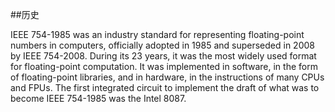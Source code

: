 

##历史

IEEE 754-1985 was an industry standard for representing floating-point numbers in computers, officially adopted in 1985 and superseded in 2008 by IEEE 754-2008. During its 23 years, it was the most widely used format for floating-point computation. It was implemented in software, in the form of floating-point libraries, and in hardware, in the instructions of many CPUs and FPUs. The first integrated circuit to implement the draft of what was to become IEEE 754-1985 was the Intel 8087.